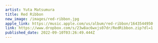```yaml
---
artist: Yuta Matsumura
title: Red Ribbon
new_image: /images/red-ribbon.jpg
apple_link: https://music.apple.com/us/album/red-ribbon/1643544950
link: https://www.dropbox.com/s/23w8ac6wxjs07dr/RedRibbon.zip?dl=1
published_date: 2022-09-10T03:26:49.444Z
---
```

